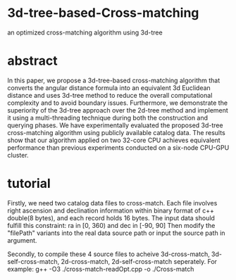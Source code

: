 # 3d-tree-based-Cross-matching
an optimized cross-matching algorithm using 3d-tree

# abstract
In this paper, we propose a 3d-tree-based cross-matching algorithm that converts the angular distance formula into an equivalent 3d Euclidean distance and uses 3d-tree method to reduce the overall computational complexity and to avoid boundary issues. Furthermore, we demonstrate the superiority of the 3d-tree approach over the 2d-tree method and implement it using a multi-threading technique during both the construction and querying phases. We have experimentally evaluated the proposed 3d-tree cross-matching algorithm using publicly available catalog data. The results show that our algorithm applied on two 32-core CPU achieves equivalent performance than previous experiments conducted on a six-node CPU-GPU cluster.

# tutorial
Firstly, we need two catalog data files to cross-match. Each file involves right ascension and declination information within binary format of c++ double(8 bytes), and each record holds 16 bytes. The input data should fulfill this constraint: ra in [0, 360) and dec in [-90, 90] Then modify the "filePath" variants into the real data source path or input the source path in argument.

Secondly, to compile these 4 source files to acheive 3d-cross-match, 3d-self-cross-match, 2d-cross-match, 2d-self-cross-match seperately. For example:
    g++ -O3 ./cross-match-readOpt.cpp -o ./Cross-match
